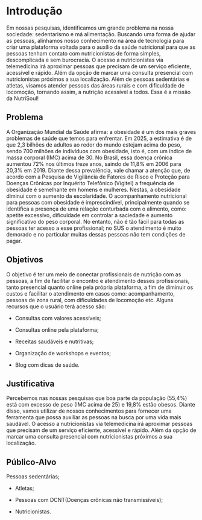 # Introdução

Em nossas pesquisas, identificamos um grande problema na nossa sociedade: sedentarismo e má alimentação. Buscando uma forma de ajudar as pessoas, alinhamos nosso conhecimento na área de tecnologia para criar uma plataforma voltada para o auxílio da saúde nutricional para que as pessoas tenham contato com nutricionistas de forma simples, descomplicada e sem burocracia. O acesso a nutricionistas via telemedicina irá aproximar pessoas que precisam de um serviço eficiente, acessível e rápido. Além da opção de marcar uma consulta presencial com nutricionistas próximos a sua localização. 
Além de pessoas sedentárias e atletas, visamos atender pessoas das áreas rurais e com dificuldade de locomoção, tornando assim, a nutrição acessível a todos.
Essa é a missão da NutriSoul!

## Problema
A Organização Mundial da Saúde afirma: a obesidade é um dos mais graves problemas de saúde que temos para enfrentar. Em 2025, a estimativa é de que 2,3 bilhões de adultos ao redor do mundo estejam acima do peso, sendo 700 milhões de indivíduos com obesidade, isto é, com um índice de massa corporal (IMC) acima de 30.
No Brasil, essa doença crônica aumentou 72% nos últimos treze anos, saindo de 11,8% em 2006 para 20,3% em 2019. Diante dessa prevalência, vale chamar a atenção que, de acordo com a Pesquisa de Vigilância de Fatores de Risco e Proteção para Doenças Crônicas por Inquérito Telefônico (Vigitel) a frequência de obesidade é semelhante em homens e mulheres. Nestas, a obesidade diminui com o aumento da escolaridade.
O acompanhamento nutricional para pessoas com obesidade é imprescindível, principalmente quando se identifica a presença de uma relação conturbada com o alimento, como: apetite excessivo, dificuldade em controlar a saciedade e aumento significativo do peso corporal. No entanto, não é tão fácil para todas as pessoas ter acesso a esse profissional; no SUS o atendimento é muito demorado e no particular muitas dessas pessoas não tem condições de pagar.

## Objetivos

O objetivo é ter um meio de conectar profissionais de nutrição com as pessoas, a fim de facilitar o encontro e atendimento desses profissionais, tanto presencial quanto online pela própria plataforma, a fim de diminuir os custos e facilitar o atendimento em casos como: acompanhamento, pessoas de zona rural, com dificuldades de locomoção etc. Alguns recursos que o usuário terá acesso são: 

- Consultas com valores acessíveis; 

- Consultas online pela plataforma; 

- Receitas saudáveis e nutritivas; 

- Organização de workshops e eventos; 

- Blog com dicas de saúde. 

## Justificativa

Percebemos nas nossas pesquisas que boa parte da população (55,4%) está com excesso de peso (IMC acima de 25) e 19,8% estão obesos. Diante disso, vamos utilizar de nossos conhecimentos para fornecer uma ferramenta que possa auxiliar as pessoas na busca por uma vida mais saudável.
O acesso a nutricionistas via telemedicina irá aproximar pessoas que precisam de um serviço eficiente, acessível e rápido. Além da opção de marcar uma consulta presencial com nutricionistas próximos a sua localização.

## Público-Alvo

 Pessoas sedentárias; 

- Atletas; 

- Pessoas com DCNT(Doenças crônicas não transmissíveis); 

- Nutricionistas. 

